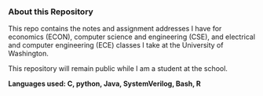 ### About this Repository

This repo contains the notes and assignment addresses I have for economics (ECON), computer science and engineering (CSE), and electrical and computer engineering (ECE) classes I take at the University of Washington. 

This repository will remain public while I am a student at the school. 

**Languages used: C, python, Java, SystemVerilog, Bash, R**
